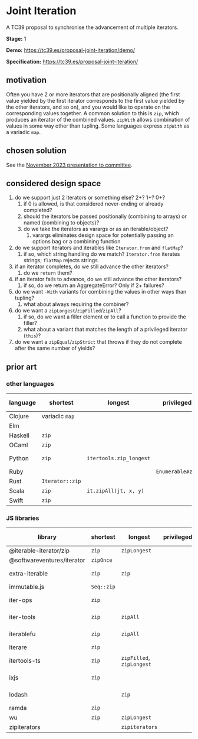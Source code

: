 Joint Iteration
===============

A TC39 proposal to synchronise the advancement of multiple iterators.

**Stage:** 1

**Demo:** https://tc39.es/proposal-joint-iteration/demo/

**Specification:** https://tc39.es/proposal-joint-iteration/

## motivation

Often you have 2 or more iterators that are positionally aligned (the first
value yielded by the first iterator corresponds to the first value yielded by
the other iterators, and so on), and you would like to operate on the
corresponding values together. A common solution to this is `zip`, which
produces an iterator of the combined values. `zipWith` allows combination of
values in some way other than tupling. Some languages express `zipWith` as a
variadic `map`.

## chosen solution

See the [November 2023 presentation to committee](https://docs.google.com/presentation/d/1sgqXgWBsDF0S43wVuFgIyOC8Y3AMFt1qxBIFbzEq9Vg/edit#slide=id.g29bcb679a87_0_45).

## considered design space

1. do we support just 2 iterators or something else? 2+? 1+? 0+?
    1. if 0 is allowed, is that considered never-ending or already completed?
    1. should the iterators be passed positionally (combining to arrays) or named (combining to objects)?
    1. do we take the iterators as varargs or as an iterable/object?
        1. varargs eliminates design space for potentially passing an options bag or a combining function
1. do we support iterators and iterables like `Iterator.from` and `flatMap`?
    1. if so, which string handling do we match? `Iterator.from` iterates strings; `flatMap` rejects strings
1. if an iterator completes, do we still advance the other iterators?
    1. do we `return` them?
1. if an iterator fails to advance, do we still advance the other iterators?
    1. if so, do we return an AggregateError? Only if 2+ failures?
1. do we want `-With` variants for combining the values in other ways than tupling?
    1. what about always requiring the combiner?
1. do we want a `zipLongest`/`zipFilled`/`zipAll`?
   1. if so, do we want a filler element or to call a function to provide the filler?
   1. what about a variant that matches the length of a privileged iterator (`this`)?
1. do we want a `zipEqual`/`zipStrict` that throws if they do not complete after the same number of yields?

## prior art

### other languages

| language | shortest        | longest                 | privileged       | strict                  | -With       | 3+ sources | 1 source | 0 sources  |
|----------|-----------------|-------------------------|------------------|-------------------------|-------------|------------|----------|------------|
| Clojure  | variadic `map`  |                         |                  |                         | yes         | yes        | yes      |            |
| Elm      |                 |                         |                  |                         | `List.map2` | yes        | yes      |            |
| Haskell  | `zip`           |                         |                  |                         | `zipWith`   | yes        |          |            |
| OCaml    | `zip`           |                         |                  | `combine`               | `map2`      |            | yes      |            |
| Python   | `zip`           | `itertools.zip_longest` |                  | `zip(..., strict=True)` |             | yes        | yes      | yes, empty |
| Ruby     |                 |                         | `Enumerable#zip` |                         | `zip`       | yes        | yes      |            |
| Rust     | `Iterator::zip` |                         |                  |                         |             |            |          |            |
| Scala    | `zip`           | `it.zipAll(jt, x, y)`   |                  |                         |             |            |          |            |
| Swift    | `zip`           |                         |                  |                         |             |            |          |            |

### JS libraries

| library                    | shortest   | longest                   | privileged | strict     | -With     | 3+ sources | 1 source | 0 sources  |
|----------------------------|------------|---------------------------|------------|------------|-----------|------------|----------|------------|
| @iterable-iterator/zip     | `zip`      | `zipLongest`              |            |            |           | yes        | yes      |            |
| @softwareventures/iterator | `zipOnce`  |                           |            |            |           |            |          |            |
| extra-iterable             | `zip`      | `zip`                     |            |            | `zip`     | yes        | yes      | yes, empty |
| immutable.js               | `Seq::zip` |                           |            |            | `zipWith` | yes        | yes      |            |
| iter-ops                   | `zip`      |                           |            |            |           | yes        | yes      | yes, empty |
| iter-tools                 | `zip`      | `zipAll`                  |            |            |           | yes        | yes      | yes, empty |
| iterablefu                 | `zip`      | `zipAll`                  |            |            |           | yes        | yes      | yes, empty |
| iterare                    | `zip`      |                           |            |            |           |            |          |            |
| itertools-ts               | `zip`      | `zipFilled`, `zipLongest` |            | `zipEqual` |           | yes        | yes      | yes, empty |
| ixjs                       | `zip`      |                           |            |            |           | yes        | yes      | yes, empty |
| lodash                     |            | `zip`                     |            |            | `zipWith` | yes        | yes      | yes, empty |
| ramda                      | `zip`      |                           |            |            | `zipWith` |            |          |            |
| wu                         | `zip`      | `zipLongest`              |            |            | `zipWith` | yes        | yes      |            |
| zipiterators               |            | `zipiterators`            |            |            |           |            |          |            |
